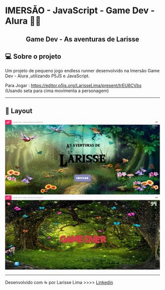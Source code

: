 
# IMERSÃO - JavaScript - Game Dev - Alura :woman_technologist:

<h2 align="center"> Game Dev - As aventuras de Larisse </h2>

## 💻 Sobre o projeto
Um projeto de pequeno jogo endless runner desenvolvido na Imersão Game Dev - Alura ,utilizando  P5JS e JavaScript.
  
 Para Jogar : https://editor.p5js.org/LarisseLima/present/trEU6CVbs (Usando seta para cima movimenta a personagem)
  
---

## 🎨 Layout

<img src="prints/print1.png">
<img src="prints/print2.png">

---


Desenvolvido com :coffee: por Larisse Lima >>>> [Linkedin](https://www.linkedin.com/in/larisselima/)







